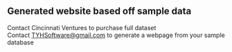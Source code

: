 ## Generated website based off sample data  
Contact Cincinnati Ventures to purchase full dataset  
Contact TYHSoftware@gmail.com to generate a webpage from your sample database  